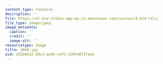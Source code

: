 ```yaml
---
content_type: resource
description: ''
file: https://ol-ocw-studio-app-qa.s3.amazonaws.com/courses/4-614-religious-architecture-and-islamic-cultures-fall-2002/252b65a28dc3ae5bc4f2e39fe071faed_2044.jpg
file_type: image/jpeg
image_metadata:
  caption: ''
  credit: ''
  image-alt: ''
resourcetype: Image
title: 2044.jpg
uid: 252b65a2-8dc3-ae5b-c4f2-e39fe071faed
---
```


